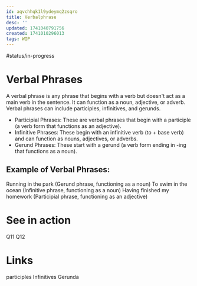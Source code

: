 ```yaml
---
id: aqvchhqk1l9ydeymq2zsqro
title: Verbalphrase
desc: ''
updated: 1741040791756
created: 1741010296013
tags: WIP 
---
```


#status/in-progress

# Verbal Phrases
A verbal phrase is any phrase that begins with a verb but doesn't act as a main verb in the sentence. It can function as a noun, adjective, or adverb. Verbal phrases can include participles, infinitives, and gerunds.



- Participial Phrases: These are verbal phrases that begin with a participle (a verb form that functions as an adjective).
- Infinitive Phrases: These begin with an infinitive verb (to + base verb) and can function as nouns, adjectives, or adverbs.
- Gerund Phrases: These start with a gerund (a verb form ending in -ing that functions as a noun).

## Example of Verbal Phrases:
Running in the park (Gerund phrase, functioning as a noun)
To swim in the ocean (Infinitive phrase, functioning as a noun)
Having finished my homework (Participial phrase, functioning as an adjective)

# See in action
Q11
Q12 

# Links
participles
Infinitives
Gerunda